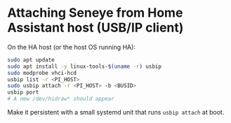 # Attaching Seneye from Home Assistant host (USB/IP client)

On the HA host (or the host OS running HA):
```bash
sudo apt update
sudo apt install -y linux-tools-$(uname -r) usbip
sudo modprobe vhci-hcd
usbip list -r <PI_HOST>
sudo usbip attach -r <PI_HOST> -b <BUSID>
usbip port
# A new /dev/hidraw* should appear
```
Make it persistent with a small systemd unit that runs `usbip attach` at boot.
